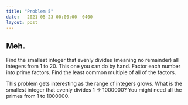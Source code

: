 ```yaml
---
title: "Problem 5"
date:   2021-05-23 00:00:00 -0400
layout: post
---
```

## Meh.
Find the smallest integer that evenly divides (meaning no remainder) all integers from 1 to 20. This one you can do by hand. Factor each number into prime factors. Find the least common multiple of all of the factors.

This problem gets interesting as the range of integers grows. What is the smallest integer that evenly divides 1 -> 1000000? You might need all the primes from 1 to 1000000.
